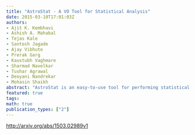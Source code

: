 ```yaml
---
title: "AstroStat - A VO Tool for Statistical Analysis"
date: 2015-03-10T17:01:03Z
authors:
- Ajit K. Kembhavi
- Ashish A. Mahabal
- Tejas Kale
- Santosh Jagade
- Ajay Vibhute
- Prerak Garg
- Kaustubh Vaghmare
- Sharmad Navelkar
- Tushar Agrawal
- Deoyani Nandrekar
- Mohasin Shaikh
abstract: "AstroStat is an easy-to-use tool for performing statistical analysis on data. It has been designed to be compatible with Virtual Observatory (VO) standards thus enabling it to become an integral part of the currently available collection of VO tools. A user can load data in a variety of formats into AstroStat and perform various statistical tests using a menu driven interface. Behind the scenes, all analysis is done using the public domain statistical software - R and the output returned is presented in a neatly formatted form to the user. The analyses performable include exploratory tests, visualizations, distribution fitting, correlation & causation, hypothesis testing, multivariate analysis and clustering. The tool is available in two versions with identical interface and features - as a web service that can be run using any standard browser and as an offline application. AstroStat will provide an easy-to-use interface which can allow for both fetching data and performing power statistical analysis on them."
featured: true
tags:
math: true
publication_types: ["2"]
---
```

http://arxiv.org/abs/1503.02989v1

